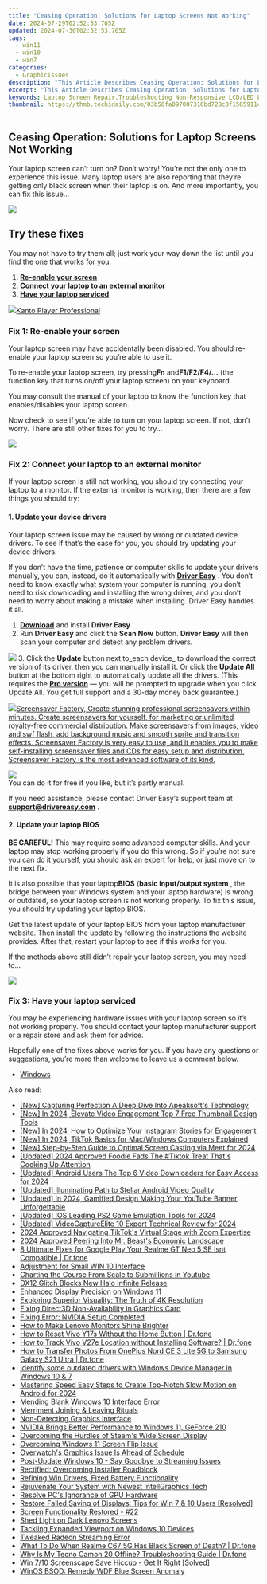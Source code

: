 ```yaml
---
title: "Ceasing Operation: Solutions for Laptop Screens Not Working"
date: 2024-07-29T02:52:53.705Z
updated: 2024-07-30T02:52:53.705Z
tags:
  - win11
  - win10
  - win7
categories:
  - GraphicIssues
description: "This Article Describes Ceasing Operation: Solutions for Laptop Screens Not Working"
excerpt: "This Article Describes Ceasing Operation: Solutions for Laptop Screens Not Working"
keywords: Laptop Screen Repair,Troubleshooting Non-Responsive LCD/LED Laptop Screens,Laptop Touchpad Reset,Laptop Display Failure Fixes,DIY Laptop Screen Repair Guide,Professional Laptop Screen Services,ceasing operation solutions for laptop screens not working
thumbnail: https://thmb.techidaily.com/03b50fa097007316bd728c0f1505911c6985b5446ee8e6c9838cd48c592632a7.png
---
```


## Ceasing Operation: Solutions for Laptop Screens Not Working

 Your laptop screen can’t turn on? Don’t worry! You’re not the only one to experience this issue. Many laptop users are also reporting that they’re getting only black screen when their laptop is on. And more importantly, you can fix this issue…

<!-- affiliate ads begin -->
<a href="https://secure.2checkout.com/order/checkout.php?PRODS=45152835&QTY=1&AFFILIATE=108875&CART=1"><img src="https://download.terabyteunlimited.com/banners/ad_800x450_d.jpg" border="0"></a>
<!-- affiliate ads end -->
## Try these fixes

 You may not have to try them all; just work your way down the list until you find the one that works for you.

1. [**Re-enable your screen**](#a)
2. [**Connect your laptop to an external monitor**](#b)
3. [**Have your laptop serviced**](#c)

<!-- affiliate ads begin -->
<a href="https://secure.2checkout.com/order/checkout.php?PRODS=4742929&QTY=1&AFFILIATE=108875&CART=1"><img src="https://secure.avangate.com/images/merchant/e09fdffe648a30658a9657bbed7b2388/products/boxshot(2).png" border="0">Kanto Player Professional</a>
<!-- affiliate ads end -->
### Fix 1: Re-enable your screen

 Your laptop screen may have accidentally been disabled. You should re-enable your laptop screen so you’re able to use it.

 To re-enable your laptop screen, try pressing**Fn** and**F1/F2/F4/…** (the function key that turns on/off your laptop screen) on your keyboard.

 You may consult the manual of your laptop to know the function key that enables/disables your laptop screen.

 Now check to see if you’re able to turn on your laptop screen. If not, don’t worry. There are still other fixes for you to try…

<!-- affiliate ads begin -->
<a href="https://secure.2checkout.com/order/checkout.php?PRODS=32667153&QTY=1&AFFILIATE=108875&CART=1"><img src="https://www.coolmuster.com/uploads/image/20201228/feature02.png" border="0"></a>
<!-- affiliate ads end -->
### Fix 2: Connect your laptop to an external monitor

 If your laptop screen is still not working, you should try connecting your laptop to a monitor. If the external monitor is working, then there are a few things you should try:

#### 1\. Update your device drivers

 Your laptop screen issue may be caused by wrong or outdated device drivers. To see if that’s the case for you, you should try updating your device drivers.

 If you don’t have the time, patience or computer skills to update your drivers manually, you can, instead, do it automatically with **[Driver Easy](https://tools.techidaily.com/drivereasy/download/)**  . You don’t need to know exactly what system your computer is running, you don’t need to risk downloading and installing the wrong driver, and you don’t need to worry about making a mistake when installing. Driver Easy handles it all.

1. [**Download**](https://tools.techidaily.com/drivereasy/download/) and install **Driver Easy** .
2. Run **Driver Easy** and click the **Scan Now** button. **Driver Easy**  will then scan your computer and detect any problem drivers.  
<!-- affiliate ads begin -->

<!-- affiliate ads end -->
![](https://images.drivereasy.com/wp-content/uploads/2018/10/img_5bd0366bd75a4.jpg)
3. Click the **Update**  button next to_each device_ to download the correct version of its driver, then you can manually install it. Or click the **Update All**  button at the bottom right to automatically update all the drivers. (This requires the **[Pro version](https://tools.techidaily.com/drivereasy/download/)**  — you will be prompted to upgrade when you click Update All. You get full support and a 30-day money back guarantee.)  
<!-- affiliate ads begin -->
<a href="https://secure.2checkout.com/order/checkout.php?PRODS=194977&QTY=1&AFFILIATE=108875&CART=1"><img src="https://www.blumentals.net/scrfactory/images/screensaver-software.png" border="0">Screensaver Factory, Create stunning professional screensavers within minutes. Create screensavers for yourself, for marketing or unlimited royalty-free commercial distribution. Make screensavers from images, video and swf flash, add background music and smooth sprite and transition effects. Screensaver Factory is very easy to use, and it enables you to make self-installing screensaver files and CDs for easy setup and distribution. Screensaver Factory is the most advanced software of its kind.</a>
<!-- affiliate ads end -->
![](https://images.drivereasy.com/wp-content/uploads/2018/12/img_5c14afed043cd.jpg)  
 You can do it for free if you like, but it’s partly manual.

 If you need assistance, please contact Driver Easy’s support team at **[support@drivereasy.com](mailto:support@drivereasy.com)**  .

#### 2\. Update your laptop BIOS

**BE CAREFUL!** This may require some advanced computer skills. And your laptop may stop working properly if you do this wrong. So if you’re not sure you can do it yourself, you should ask an expert for help, or just move on to the next fix.

 It is also possible that your laptop**BIOS** (**basic input/output system** , the bridge between your Windows system and your laptop hardware) is wrong or outdated, so your laptop screen is not working properly. To fix this issue, you should try updating your laptop BIOS.

 Get the latest update of your laptop BIOS from your laptop manufacturer website. Then install the update by following the instructions the website provides. After that, restart your laptop to see if this works for you.

 If the methods above still didn’t repair your laptop screen, you may need to…

<!-- affiliate ads begin -->
<a href="https://shop.mondly.com/affiliate.php?ACCOUNT=ATISTUDI&AFFILIATE=108875&PATH=https%3A%2F%2Fwww.mondly.com%3FAFFILIATE%3D108875%26RESOURCE%3D%2BGeneral%2B970x90%2B"><img src="https://secure.avangate.com/images/merchant/69c418c33ec2e1a4267fa9bb77fa1428/general-970x90.gif" border="0"></a>
<!-- affiliate ads end -->
### Fix 3: Have your laptop serviced

 You may be experiencing hardware issues with your laptop screen so it’s not working properly. You should contact your laptop manufacturer support or a repair store and ask them for advice.

 Hopefully one of the fixes above works for you. If you have any questions or suggestions, you’re more than welcome to leave us a comment below.

* [Windows](https://tools.techidaily.com/drivereasy/download/)

<ins class="adsbygoogle"
     style="display:block"
     data-ad-format="autorelaxed"
     data-ad-client="ca-pub-7571918770474297"
     data-ad-slot="1223367746"></ins>



<ins class="adsbygoogle"
     style="display:block"
     data-ad-client="ca-pub-7571918770474297"
     data-ad-slot="8358498916"
     data-ad-format="auto"
     data-full-width-responsive="true"></ins>





<span class="atpl-alsoreadstyle">Also read:</span>
<div><ul>
<li><a href="https://screen-recording.techidaily.com/new-capturing-perfection-a-deep-dive-into-apeaksofts-technology/"><u>[New] Capturing Perfection  A Deep Dive Into Apeaksoft's Technology</u></a></li>
<li><a href="https://eaxpv-info.techidaily.com/new-in-2024-elevate-video-engagement-top-7-free-thumbnail-design-tools/"><u>[New] In 2024, Elevate Video Engagement  Top 7 Free Thumbnail Design Tools</u></a></li>
<li><a href="https://instagram-video-recordings.techidaily.com/new-in-2024-how-to-optimize-your-instagram-stories-for-engagement/"><u>[New] In 2024, How to Optimize Your Instagram Stories for Engagement</u></a></li>
<li><a href="https://tiktok-clips.techidaily.com/new-in-2024-tiktok-basics-for-macwindows-computers-explained/"><u>[New] In 2024, TikTok Basics for Mac/Windows Computers Explained</u></a></li>
<li><a href="https://screen-mirroring-recording.techidaily.com/new-step-by-step-guide-to-optimal-screen-casting-via-meet-for-2024/"><u>[New] Step-by-Step Guide to Optimal Screen Casting via Meet for 2024</u></a></li>
<li><a href="https://tiktok-video-files.techidaily.com/updated-2024-approved-foodie-fads-the-tiktok-treat-thats-cooking-up-attention/"><u>[Updated] 2024 Approved  Foodie Fads  The #Tiktok Treat That's Cooking Up Attention</u></a></li>
<li><a href="https://facebook-video-share.techidaily.com/updated-android-users-the-top-6-video-downloaders-for-easy-access-for-2024/"><u>[Updated] Android Users  The Top 6 Video Downloaders for Easy Access for 2024</u></a></li>
<li><a href="https://some-knowledge.techidaily.com/updated-illuminating-path-to-stellar-android-video-quality/"><u>[Updated] Illuminating Path to Stellar Android Video Quality</u></a></li>
<li><a href="https://eaxpv-info.techidaily.com/updated-in-2024-gamified-design-making-your-youtube-banner-unforgettable/"><u>[Updated] In 2024, Gamified Design  Making Your YouTube Banner Unforgettable</u></a></li>
<li><a href="https://video-capture.techidaily.com/updated-ios-leading-ps2-game-emulation-tools-for-2024/"><u>[Updated] IOS Leading PS2 Game Emulation Tools for 2024</u></a></li>
<li><a href="https://screen-capture.techidaily.com/updated-videocaptureelite-10-expert-technical-review-for-2024/"><u>[Updated] VideoCaptureElite 10  Expert Technical Review for 2024</u></a></li>
<li><a href="https://extra-skills.techidaily.com/2024-approved-navigating-tiktoks-virtual-stage-with-zoom-expertise/"><u>2024 Approved  Navigating TikTok's Virtual Stage with Zoom Expertise</u></a></li>
<li><a href="https://youtube-web.techidaily.com/approved-peering-into-mr-beasts-economic-landscape/"><u>2024 Approved  Peering Into Mr. Beast's Economic Landscape</u></a></li>
<li><a href="https://howto.techidaily.com/8-ultimate-fixes-for-google-play-your-realme-gt-neo-5-se-isnt-compatible-drfone-by-drfone-fix-android-problems-fix-android-problems/"><u>8 Ultimate Fixes for Google Play Your Realme GT Neo 5 SE Isnt Compatible | Dr.fone</u></a></li>
<li><a href="https://graphic-issues.techidaily.com/adjustment-for-small-win-10-interface/"><u>Adjustment for Small WIN 10 Interface</u></a></li>
<li><a href="https://youtube-web.techidaily.com/ing-the-course-from-scale-to-submillions-in-youtube/"><u>Charting the Course  From Scale to Submillions in Youtube</u></a></li>
<li><a href="https://graphic-issues.techidaily.com/dx12-glitch-blocks-new-halo-infinite-release/"><u>DX12 Glitch Blocks New Halo Infinite Release</u></a></li>
<li><a href="https://graphic-issues.techidaily.com/enhanced-display-precision-on-windows-11/"><u>Enhanced Display Precision on Windows 11</u></a></li>
<li><a href="https://graphic-issues.techidaily.com/exploring-superior-visuality-the-truth-of-4k-resolution/"><u>Exploring Superior Visuality: The Truth of 4K Resolution</u></a></li>
<li><a href="https://graphic-issues.techidaily.com/fixing-direct3d-non-availability-in-graphics-card/"><u>Fixing Direct3D Non-Availability in Graphics Card</u></a></li>
<li><a href="https://graphic-issues.techidaily.com/fixing-error-nvidia-setup-completed/"><u>Fixing Error: NVIDIA Setup Completed</u></a></li>
<li><a href="https://graphic-issues.techidaily.com/how-to-make-lenovo-monitors-shine-brighter/"><u>How to Make Lenovo Monitors Shine Brighter</u></a></li>
<li><a href="https://techidaily.com/how-to-reset-vivo-y17s-without-the-home-button-drfone-by-drfone-reset-android-reset-android/"><u>How to Reset Vivo Y17s Without the Home Button | Dr.fone</u></a></li>
<li><a href="https://android-location-track.techidaily.com/how-to-track-vivo-v27e-location-without-installing-software-drfone-by-drfone-virtual-android/"><u>How to Track Vivo V27e Location without Installing Software? | Dr.fone</u></a></li>
<li><a href="https://android-transfer.techidaily.com/how-to-transfer-photos-from-oneplus-nord-ce-3-lite-5g-to-samsung-galaxy-s21-ultra-drfone-by-drfone-transfer-from-android-transfer-from-android/"><u>How to Transfer Photos From OnePlus Nord CE 3 Lite 5G to Samsung Galaxy S21 Ultra | Dr.fone</u></a></li>
<li><a href="https://review-topics.techidaily.com/identify-some-outdated-drivers-with-windows-device-manager-in-windows-10-and-7-by-drivereasy-guide/"><u>Identify some outdated drivers with Windows Device Manager in Windows 10 & 7</u></a></li>
<li><a href="https://some-skills.techidaily.com/mastering-speed-easy-steps-to-create-top-notch-slow-motion-on-android-for-2024/"><u>Mastering Speed  Easy Steps to Create Top-Notch Slow Motion on Android for 2024</u></a></li>
<li><a href="https://graphic-issues.techidaily.com/mending-blank-windows-10-interface-error/"><u>Mending Blank Windows 10 Interface Error</u></a></li>
<li><a href="https://extra-resources.techidaily.com/merriment-joining-and-leaving-rituals/"><u>Merriment  Joining & Leaving Rituals</u></a></li>
<li><a href="https://graphic-issues.techidaily.com/non-detecting-graphics-interface/"><u>Non-Detecting Graphics Interface</u></a></li>
<li><a href="https://graphic-issues.techidaily.com/nvidia-brings-better-performance-to-windows-11-geforce-210/"><u>NVIDIA Brings Better Performance to Windows 11, GeForce 210</u></a></li>
<li><a href="https://games-able.techidaily.com/overcoming-the-hurdles-of-steams-wide-screen-display/"><u>Overcoming the Hurdles of Steam's Wide Screen Display</u></a></li>
<li><a href="https://graphic-issues.techidaily.com/overcoming-windows-11-screen-flip-issue/"><u>Overcoming Windows 11 Screen Flip Issue</u></a></li>
<li><a href="https://graphic-issues.techidaily.com/overwatchs-graphics-issue-is-ahead-of-schedule/"><u>Overwatch's Graphics Issue Is Ahead of Schedule</u></a></li>
<li><a href="https://graphic-issues.techidaily.com/post-update-windows-10-say-goodbye-to-streaming-issues/"><u>Post-Update Windows 10 - Say Goodbye to Streaming Issues</u></a></li>
<li><a href="https://graphic-issues.techidaily.com/rectified-overcoming-installer-roadblock/"><u>Rectified: Overcoming Installer Roadblock</u></a></li>
<li><a href="https://graphic-issues.techidaily.com/refining-win-drivers-fixed-battery-functionality/"><u>Refining Win Drivers, Fixed Battery Functionality</u></a></li>
<li><a href="https://graphic-issues.techidaily.com/rejuvenate-your-system-with-newest-intellgraphics-tech/"><u>Rejuvenate Your System with Newest IntellGraphics Tech</u></a></li>
<li><a href="https://graphic-issues.techidaily.com/resolve-pcs-ignorance-of-gpu-hardware/"><u>Resolve PC's Ignorance of GPU Hardware</u></a></li>
<li><a href="https://graphic-issues.techidaily.com/restore-failed-saving-of-displays-tips-for-win-7-and-10-users-resolved/"><u>Restore Failed Saving of Displays: Tips for Win 7 & 10 Users [Resolved]</u></a></li>
<li><a href="https://graphic-issues.techidaily.com/screen-functionality-restored-22/"><u>Screen Functionality Restored - #22</u></a></li>
<li><a href="https://graphic-issues.techidaily.com/shed-light-on-dark-lenovo-screens/"><u>Shed Light on Dark Lenovo Screens</u></a></li>
<li><a href="https://graphic-issues.techidaily.com/tackling-expanded-viewport-on-windows-10-devices/"><u>Tackling Expanded Viewport on Windows 10 Devices</u></a></li>
<li><a href="https://graphic-issues.techidaily.com/tweaked-radeon-streaming-error/"><u>Tweaked Radeon Streaming Error</u></a></li>
<li><a href="https://howto.techidaily.com/what-to-do-when-realme-c67-5g-has-black-screen-of-death-drfone-by-drfone-fix-android-problems-fix-android-problems/"><u>What To Do When Realme C67 5G Has Black Screen of Death? | Dr.fone</u></a></li>
<li><a href="https://howto.techidaily.com/why-is-my-tecno-camon-20-offline-troubleshooting-guide-drfone-by-drfone-fix-android-problems-fix-android-problems/"><u>Why Is My Tecno Camon 20 Offline? Troubleshooting Guide | Dr.fone</u></a></li>
<li><a href="https://graphic-issues.techidaily.com/win-710-screenscape-save-hiccup-get-it-right-solved/"><u>Win 7/10 Screenscape Save Hiccup - Get It Right [Solved]</u></a></li>
<li><a href="https://graphic-issues.techidaily.com/winos-bsod-remedy-wdf-blue-screen-anomaly/"><u>WinOS BSOD: Remedy WDF Blue Screen Anomaly</u></a></li>
</ul></div>
